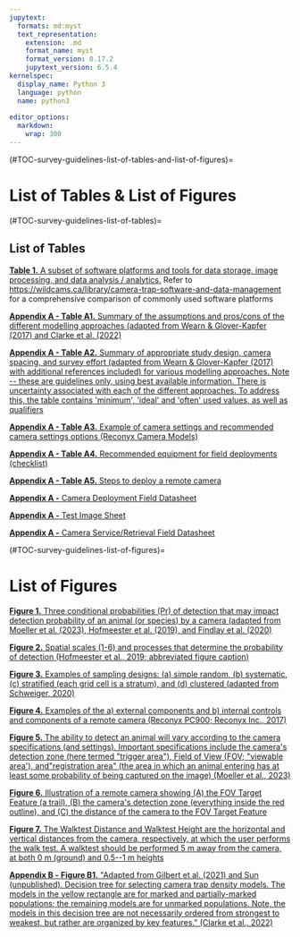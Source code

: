 ```yaml
---
jupytext:
  formats: md:myst
  text_representation:
    extension: .md
    format_name: myst
    format_version: 0.17.2
    jupytext_version: 6.5.4
kernelspec:
  display_name: Python 3
  language: python
  name: python3
  
editor_options: 
  markdown: 
    wrap: 300
---
```


(#TOC-survey-guidelines-list-of-tables-and-list-of-figures)=
# List of Tables & List of Figures

(#TOC-survey-guidelines-list-of-tables)=

## List of Tables

[**Table 1.** A subset of software platforms and tools for data storage, image processing, and data analysis / analytics.](#TOC-survey-guidelines-useful-websites) Refer to <https://wildcams.ca/library/camera-trap-software-and-data-management> for a comprehensive comparison of commonly used software platforms

[**Appendix A - Table A1.** Summary of the assumptions and pros/cons of the different modelling approaches (adapted from Wearn & Glover-Kapfer (2017) and Clarke et al. (2022)](#survey-guidelines-appendix-a-table-a-1)

[**Appendix A - Table A2.** Summary of appropriate study design, camera spacing, and survey effort (adapted from Wearn & Glover-Kapfer (2017) with additional references included) for various modelling approaches. Note -- these are guidelines only, using best available information. There is uncertainty associated with each of the different approaches. To address this, the table contains 'minimum', 'ideal' and 'often' used values, as well as qualifiers](#survey-guidelines-appendix-a-table-a-2)

[**Appendix A - Table A3.** Example of camera settings and recommended camera settings options (Reconyx Camera Models)](#survey-guidelines-appendix-a-table-a-3)

[**Appendix A - Table A4.** Recommended equipment for field deployments (checklist)](#survey-guidelines-appendix-a-table-a-4)

[**Appendix A - Table A5.** Steps to deploy a remote camera](#survey-guidelines-appendix-a-table-a-5)

[**Appendix A -** Camera Deployment Field Datasheet](#camera-deployment-field-datasheet)

[**Appendix A -** Test Image Sheet](#test-image-sheet)

[**Appendix A -** Camera Service/Retrieval Field Datasheet](#camera-service-retrieval-field-datasheet)

(#TOC-survey-guidelines-list-of-figures)=

# List of Figures

[**Figure 1.** Three conditional probabilities (Pr) of detection that may impact detection probability of an animal (or species) by a camera (adapted from Moeller et al. (2023), Hofmeester et al. (2019), and Findlay et al. (2020)](#survey-guidelines-figure-1)

[**Figure 2.** Spatial scales (1-6) and processes that determine the probability of detection (Hofmeester et al., 2019; abbreviated figure caption)](#survey-guidelines-figure-2)

[**Figure 3.** Examples of sampling designs: (a) simple random, (b) systematic, (c) stratified (each grid cell is a stratum), and (d) clustered (adapted from Schweiger, 2020)](#survey-guidelines-figure-3)

[**Figure 4.** Examples of the a) external components and b) internal controls and components of a remote camera (Reconyx PC900; Reconyx Inc., 2017)](#survey-guidelines-figure-4)

[**Figure 5.** The ability to detect an animal will vary according to the camera specifications (and settings). Important specifications include the camera's detection zone (here termed "trigger area"), Field of View (FOV; "viewable area'), and"registration area" (the area in which an animal entering has at least some probability of being captured on the image) (Moeller et al., 2023)](#survey-guidelines-figure-5)

[**Figure 6.** Illustration of a remote camera showing (A) the FOV Target Feature (a trail), (B) the camera's detection zone (everything inside the red outline), and (C) the distance of the camera to the FOV Target Feature](#survey-guidelines-figure-6)

[**Figure 7.** The Walktest Distance and Walktest Height are the horizontal and vertical distances from the camera, respectively, at which the user performs the walk test. A walktest should be performed 5 m away from the camera, at both 0 m (ground) and 0.5--1 m heights](#survey-guidelines-figure-7)

[**Appendix B -** **Figure B1.** "Adapted from Gilbert et al. (2021) and Sun (unpublished). Decision tree for selecting camera trap density models. The models in the yellow rectangle are for marked and partially-marked populations; the remaining models are for unmarked populations. Note, the models in this decision tree are not necessarily ordered from strongest to weakest, but rather are organized by key features." (Clarke et al., 2022)](#TOC-survey-guidelines-appendix-b)
